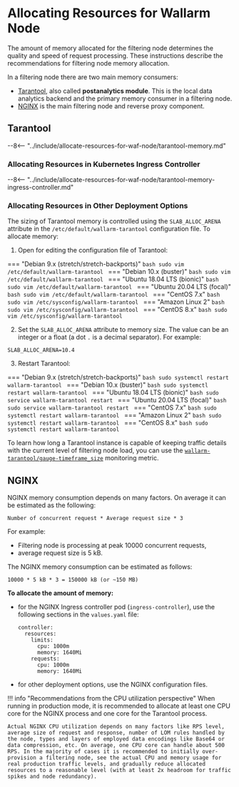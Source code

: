 # Allocating Resources for Wallarm Node

The amount of memory allocated for the filtering node determines the quality and speed of request processing. These instructions describe the recommendations for filtering node memory allocation.

In a filtering node there are two main memory consumers:

* [Tarantool](#tarantool), also called **postanalytics module**. This is the local data analytics backend and the primary memory consumer in a filtering node.
* [NGINX](#nginx) is the main filtering node and reverse proxy component.

## Tarantool

--8<-- "../include/allocate-resources-for-waf-node/tarantool-memory.md"

### Allocating Resources in Kubernetes Ingress Controller

--8<-- "../include/allocate-resources-for-waf-node/tarantool-memory-ingress-controller.md"

### Allocating Resources in Other Deployment Options

The sizing of Tarantool memory is controlled using the `SLAB_ALLOC_ARENA` attribute in the `/etc/default/wallarm-tarantool` configuration file. To allocate memory:

<ol start="1"><li>Open for editing the configuration file of Tarantool:</li></ol>

=== "Debian 9.x (stretch/stretch-backports)"
    ```bash
    sudo vim /etc/default/wallarm-tarantool
    ```
=== "Debian 10.x (buster)"
    ```bash
    sudo vim /etc/default/wallarm-tarantool
    ```
=== "Ubuntu 18.04 LTS (bionic)"
    ```bash
    sudo vim /etc/default/wallarm-tarantool
    ```
=== "Ubuntu 20.04 LTS (focal)"
    ```bash
    sudo vim /etc/default/wallarm-tarantool
    ```
=== "CentOS 7.x"
    ```bash
    sudo vim /etc/sysconfig/wallarm-tarantool
    ```
=== "Amazon Linux 2"
    ```bash
    sudo vim /etc/sysconfig/wallarm-tarantool
    ```
=== "CentOS 8.x"
    ```bash
    sudo vim /etc/sysconfig/wallarm-tarantool
    ```

<ol start="2"><li>Set the <code>SLAB_ALLOC_ARENA</code> attribute to memory size. The value can be an integer or a float (a dot <code>.</code> is a decimal separator). For example:</li></ol>

```
SLAB_ALLOC_ARENA=10.4
```

<ol start="3"><li>Restart Tarantool:</li></ol>

=== "Debian 9.x (stretch/stretch-backports)"
    ```bash
    sudo systemctl restart wallarm-tarantool
    ```
=== "Debian 10.x (buster)"
    ```bash
    sudo systemctl restart wallarm-tarantool
    ```
=== "Ubuntu 18.04 LTS (bionic)"
    ```bash
    sudo service wallarm-tarantool restart
    ```
=== "Ubuntu 20.04 LTS (focal)"
    ```bash
    sudo service wallarm-tarantool restart
    ```
=== "CentOS 7.x"
    ```bash
    sudo systemctl restart wallarm-tarantool
    ```
=== "Amazon Linux 2"
    ```bash
    sudo systemctl restart wallarm-tarantool
    ```
=== "CentOS 8.x"
    ```bash
    sudo systemctl restart wallarm-tarantool
    ```

To learn how long a Tarantool instance is capable of keeping traffic details with the current level of filtering node load, you can use the [`wallarm-tarantool/gauge-timeframe_size`](../monitoring/available-metrics.md#time-of-storing-requests-in-the-postanalytics-module-in-seconds) monitoring metric.

## NGINX

NGINX memory consumption depends on many factors. On average it can be estimated as the following:

```
Number of concurrent request * Average request size * 3
```

For example:

* Filtering node is processing at peak 10000 concurrent requests,
* average request size is 5 kB.

The NGINX memory consumption can be estimated as follows:

```
10000 * 5 kB * 3 = 150000 kB (or ~150 MB)
```

**To allocate the amount of memory:**

* for the NGINX Ingress controller pod (`ingress-controller`), use the following sections in the `values.yaml` file:
    ```
    controller:
      resources:
        limits:
          cpu: 1000m
          memory: 1640Mi
        requests:
          cpu: 1000m
          memory: 1640Mi
    ```
* for other deployment options, use the NGINX configuration files.

!!! info "Recommendations from the CPU utilization perspective"
    When running in production mode, it is recommended to allocate at least one CPU core for the NGINX process and one core for the Tarantool process.
    
    Actual NGINX CPU utilization depends on many factors like RPS level, average size of request and response, number of LOM rules handled by the node, types and layers of employed data encodings like Base64 or data compression, etc. On average, one CPU core can handle about 500 RPS. In the majority of cases it is recommended to initially over-provision a filtering node, see the actual CPU and memory usage for real production traffic levels, and gradually reduce allocated resources to a reasonable level (with at least 2x headroom for traffic spikes and node redundancy).
